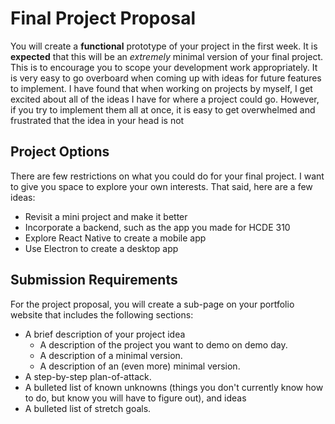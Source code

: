 # Final Project Proposal

You will create a **functional** prototype of your project in the first week. It
is **expected** that this will be an _extremely_ minimal version of your final
project. This is to encourage you to scope your development work appropriately.
It is very easy to go overboard when coming up with ideas for future features to
implement. I have found that when working on projects by myself, I get excited
about all of the ideas I have for where a project could go. However, if you try
to implement them all at once, it is easy to get overwhelmed and frustrated that
the idea in your head is not

## Project Options

There are few restrictions on what you could do for your final project. I want
to give you space to explore your own interests. That said, here are a few
ideas:

- Revisit a mini project and make it better
- Incorporate a backend, such as the app you made for HCDE 310
- Explore React Native to create a mobile app
- Use Electron to create a desktop app

## Submission Requirements

For the project proposal, you will create a sub-page on your portfolio website
that includes the following sections:

- A brief description of your project idea
  - A description of the project you want to demo on demo day.
  - A description of a minimal version.
  - A description of an (even more) minimal version.
- A step-by-step plan-of-attack.
- A bulleted list of known unknowns (things you don't currently know how to do,
  but know you will have to figure out), and ideas
- A bulleted list of stretch goals.

<!-- # Final Project

There are very few restrictions on what to do for your final project.

Here are some example paths that I think would be a good fit given the topics
covered in this course:

- Write a VS Code extension
- Revisit one of the three mini projects and make a more refined version
- Add a module to Planager, Hannah's research project!
- Something completely different!

## Things we haven't covered

- WebXR Device API -->
